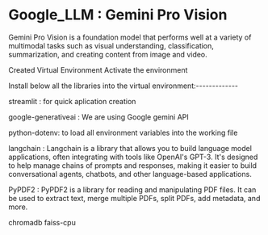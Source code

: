 # Google_LLM : Gemini Pro Vision 
Gemini Pro Vision is a foundation model that performs well at a variety of multimodal tasks such as visual understanding, classification, summarization, and creating content from image and video.

Created Virtual Environment
Activate the environment

Install below all the libraries into the virtual environment:-------------

streamlit : for quick aplication creation

google-generativeai : We are using Google gemini API

python-dotenv: to load all environment variables into the working file

langchain : Langchain is a library that allows you to build language model applications, often integrating with tools like OpenAI's GPT-3. It's designed to help manage chains of prompts and responses, making it easier to build conversational agents, chatbots, and other language-based applications.


PyPDF2 : PyPDF2 is a library for reading and manipulating PDF files. It can be used to extract text, merge multiple PDFs, split PDFs, add metadata, and more.

chromadb
faiss-cpu
